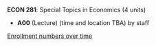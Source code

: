 **ECON 281**: Special Topics in Economics (4 units)

- **A00** (Lecture) (time and location TBA) by staff

[Enrollment numbers over time](./ECON281.tsv)
